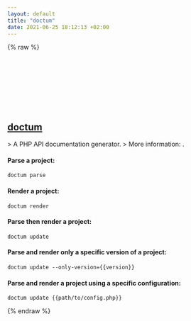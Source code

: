 ```yaml
---
layout: default
title: "doctum"
date: 2021-06-25 18:12:13 +02:00
---
```

{% raw %}
<h2 id="doctum">
  <a href="/en/common/doctum.html">doctum</a> <a href="#doctum"><svg class="icon">
    <use href="/assets/images/unicode_sprite.svg#link" />
  </svg></a>
</h2>
> A PHP API documentation generator.
> More information: <https://github.com/code-lts/doctum>.

#### Parse a project:
```shell
doctum parse
```
#### Render a project:
```shell
doctum render
```
#### Parse then render a project:
```shell
doctum update
```
#### Parse and render only a specific version of a project:
```shell
doctum update --only-version={{version}}
```
#### Parse and render a project using a specific configuration:
```shell
doctum update {{path/to/config.php}}
```
{% endraw %}